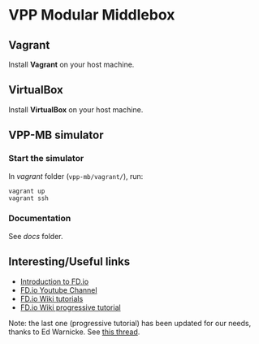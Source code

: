 VPP Modular Middlebox
=====================

## Vagrant

Install **Vagrant** on your host machine.

## VirtualBox

Install **VirtualBox** on your host machine.

## VPP-MB simulator

### Start the simulator

In *vagrant* folder (`vpp-mb/vagrant/`), run:

    vagrant up
    vagrant ssh

### Documentation

See *docs* folder.

## Interesting/Useful links
- [Introduction to FD.io](https://www.youtube.com/watch?v=cijQq3Hco8s)
- [FD.io Youtube Channel](https://www.youtube.com/channel/UCIJ2OP6_i1npoHM39kxvwyg/playlists)
- [FD.io Wiki tutorials](https://wiki.fd.io/view/VPP#Tutorials)
- [FD.io Wiki progressive tutorial](https://wiki.fd.io/view/VPP/Progressive_VPP_Tutorial)

Note: the last one (progressive tutorial) has been updated for our needs, thanks to Ed Warnicke. See [this thread](https://lists.fd.io/pipermail/vpp-dev/2017-October/006771.html).

